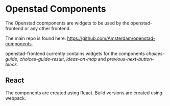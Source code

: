 # Openstad Components

The Openstad copmponents are widgets to be used by the openstad-frontend or any other frontend.

The main repo is found here: https://github.com/Amsterdam/openstad-components.

openstad-frontend currently contains widgets for the components _choices-guide_, _choices-guide-result_, _ideas-on-map_ and _previous-next-button-block_.

## React

The components are created using React. Build versions are created using webpack.
